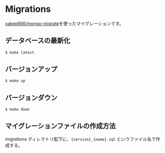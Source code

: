 # Migrations

[xakep666/mongo-migrate](https://github.com/xakep666/mongo-migrate)を使ったマイグレーションです。

## データベースの最新化

```bash
$ make latest
```

## バージョンアップ

```bash
$ make up
```

## バージョンダウン

```bash
$ make down
```

## マイグレーションファイルの作成方法

migrations ディレクトリ配下に、`{version}_{name}.sql` というファイル名で作成する。
